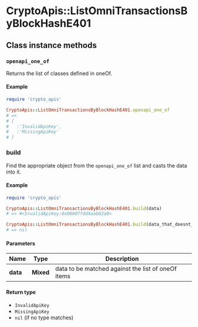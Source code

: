 # CryptoApis::ListOmniTransactionsByBlockHashE401

## Class instance methods

### `openapi_one_of`

Returns the list of classes defined in oneOf.

#### Example

```ruby
require 'crypto_apis'

CryptoApis::ListOmniTransactionsByBlockHashE401.openapi_one_of
# =>
# [
#   :'InvalidApiKey',
#   :'MissingApiKey'
# ]
```

### build

Find the appropriate object from the `openapi_one_of` list and casts the data into it.

#### Example

```ruby
require 'crypto_apis'

CryptoApis::ListOmniTransactionsByBlockHashE401.build(data)
# => #<InvalidApiKey:0x00007fdd4aab02a0>

CryptoApis::ListOmniTransactionsByBlockHashE401.build(data_that_doesnt_match)
# => nil
```

#### Parameters

| Name | Type | Description |
| ---- | ---- | ----------- |
| **data** | **Mixed** | data to be matched against the list of oneOf items |

#### Return type

- `InvalidApiKey`
- `MissingApiKey`
- `nil` (if no type matches)

